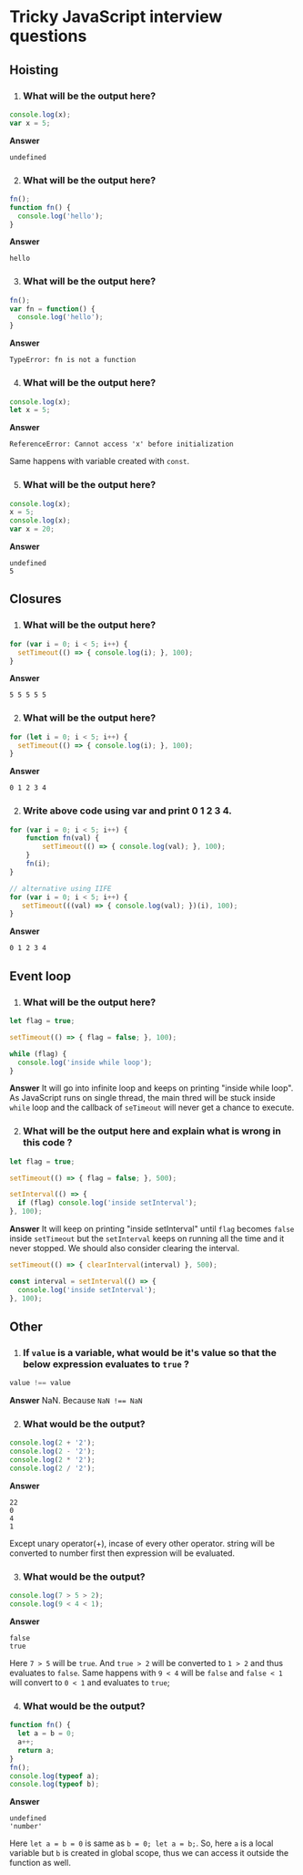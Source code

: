 # Tricky JavaScript interview questions

## Hoisting
1. ### What will be the output here?

```javascript
console.log(x);
var x = 5;
```
**Answer**
```
undefined
```

2. ### What will be the output here?

```javascript
fn();
function fn() {
  console.log('hello');
}
```
**Answer**
```
hello
```
3. ### What will be the output here?

```javascript
fn();
var fn = function() {
  console.log('hello');
}
```
**Answer**
```
TypeError: fn is not a function
```

4. ### What will be the output here?

```javascript
console.log(x);
let x = 5;
```
**Answer**
```
ReferenceError: Cannot access 'x' before initialization
```
Same happens with variable created with `const`.

5. ### What will be the output here?

```javascript
console.log(x);
x = 5;
console.log(x);
var x = 20;
```
**Answer**
```
undefined
5
```












## Closures
1. ### What will be the output here?

```javascript
for (var i = 0; i < 5; i++) {
  setTimeout(() => { console.log(i); }, 100);
}
```
**Answer**
```
5 5 5 5 5
```
2. ### What will be the output here?

```javascript
for (let i = 0; i < 5; i++) {
  setTimeout(() => { console.log(i); }, 100);
}
```
**Answer**
```
0 1 2 3 4
```
2. ### Write above code using var and print 0 1 2 3 4.

```javascript
for (var i = 0; i < 5; i++) {
    function fn(val) {
        setTimeout(() => { console.log(val); }, 100);
    }
    fn(i);
}

// alternative using IIFE
for (var i = 0; i < 5; i++) {
   setTimeout(((val) => { console.log(val); })(i), 100);
}

```
**Answer**
```
0 1 2 3 4
```


## Event loop

1. ### What will be the output here?

```javascript
let flag = true;

setTimeout(() => { flag = false; }, 100);

while (flag) {
  console.log('inside while loop');
}
```
**Answer**
It will go into infinite loop and keeps on printing "inside while loop". As JavaScript runs on single thread, the main thred will be stuck inside `while` loop and the callback of `seTimeout` will never get a chance to execute. 


2. ### What will be the output here and explain what is wrong in this code ?

```javascript
let flag = true;

setTimeout(() => { flag = false; }, 500);

setInterval(() => { 
  if (flag) console.log('inside setInterval');
}, 100);
```
**Answer**
It will keep on printing "inside setInterval" until `flag` becomes `false` inside `setTimeout` but the `setInterval` keeps on running all the time and it never stopped. We should also consider clearing the interval.
```javascript
setTimeout(() => { clearInterval(interval) }, 500);

const interval = setInterval(() => { 
  console.log('inside setInterval');
}, 100);
```



## Other
1. ### If `value` is a variable, what would be it's value so that the below expression evaluates to `true` ?

```javascript
value !== value
```
**Answer**
NaN. Because `NaN !== NaN`

2. ### What would be the output?

```javascript
console.log(2 + '2');
console.log(2 - '2');
console.log(2 * '2');
console.log(2 / '2');
```
**Answer**
```
22
0
4
1
```
Except unary operator(+), incase of every other operator. string will be converted to number first then expression will be evaluated.

3. ### What would be the output?

```javascript
console.log(7 > 5 > 2);
console.log(9 < 4 < 1);
```
**Answer**
```
false
true
```
Here `7 > 5` will be `true`. And `true > 2` will be converted to `1 > 2` and thus evaluates to `false`. Same happens with `9 < 4` will be `false` and `false < 1` will convert to `0 < 1` and evaluates to `true`;


4. ### What would be the output?

```javascript
function fn() {
  let a = b = 0;
  a++;
  return a;
}
fn();
console.log(typeof a);
console.log(typeof b);
```
**Answer**
```
undefined
'number'
```
Here `let a = b = 0` is same as `b = 0; let a = b;`. So, here `a` is a local variable but `b` is created in global scope, thus we can access it outside the function as well.



